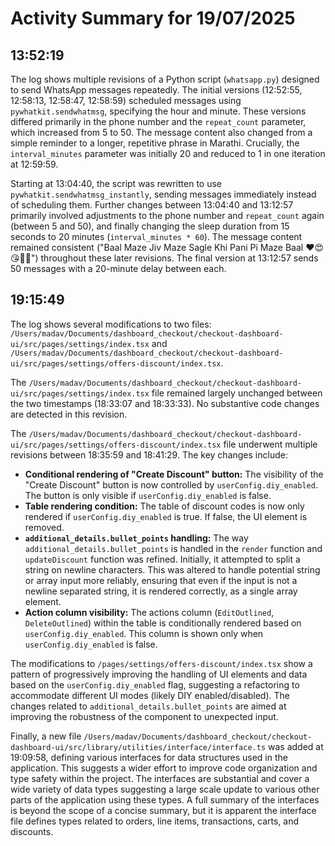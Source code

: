 # Activity Summary for 19/07/2025

## 13:52:19
The log shows multiple revisions of a Python script (`whatsapp.py`) designed to send WhatsApp messages repeatedly.  The initial versions (12:52:55, 12:58:13, 12:58:47, 12:58:59) scheduled messages using `pywhatkit.sendwhatmsg`, specifying the hour and minute.  These versions differed primarily in the phone number and the `repeat_count` parameter, which increased from 5 to 50. The message content also changed from a simple reminder to a longer, repetitive phrase in Marathi.  Crucially, the `interval_minutes` parameter was initially 20 and reduced to 1 in one iteration at 12:59:59.

Starting at 13:04:40, the script was rewritten to use `pywhatkit.sendwhatmsg_instantly`, sending messages immediately instead of scheduling them.  Further changes between 13:04:40 and 13:12:57 primarily involved adjustments to the phone number and `repeat_count` again (between 5 and 50), and finally changing the sleep duration from 15 seconds to 20 minutes (`interval_minutes * 60`).  The message content remained consistent ("Baal Maze Jiv Maze Sagle Khi Pani Pi Maze Baal ❤️😍😘🥰💕") throughout these later revisions.  The final version at 13:12:57 sends 50 messages with a 20-minute delay between each.


## 19:15:49
The log shows several modifications to two files: `/Users/madav/Documents/dashboard_checkout/checkout-dashboard-ui/src/pages/settings/index.tsx` and `/Users/madav/Documents/dashboard_checkout/checkout-dashboard-ui/src/pages/settings/offers-discount/index.tsx`.

The `/Users/madav/Documents/dashboard_checkout/checkout-dashboard-ui/src/pages/settings/index.tsx` file remained largely unchanged between the two timestamps (18:33:07 and 18:33:33).  No substantive code changes are detected in this revision.

The `/Users/madav/Documents/dashboard_checkout/checkout-dashboard-ui/src/pages/settings/offers-discount/index.tsx` file underwent multiple revisions between 18:35:59 and 18:41:29. The key changes include:

* **Conditional rendering of "Create Discount" button:** The visibility of the "Create Discount" button  is now controlled by `userConfig.diy_enabled`. The button is only visible if `userConfig.diy_enabled` is false.
* **Table rendering condition:** The table of discount codes is now only rendered if `userConfig.diy_enabled` is true.  If false, the UI element is removed.
* **`additional_details.bullet_points` handling:**  The way `additional_details.bullet_points` is handled in the `render` function and `updateDiscount` function was refined.  Initially, it attempted to split a string on newline characters. This was altered to handle potential string or array input more reliably, ensuring that even if the input is not a newline separated string, it is rendered correctly, as a single array element.
* **Action column visibility:** The actions column (`EditOutlined`, `DeleteOutlined`) within the table is conditionally rendered based on `userConfig.diy_enabled`.  This column is shown only when `userConfig.diy_enabled` is false.

The modifications to `/pages/settings/offers-discount/index.tsx` show a pattern of progressively improving the handling of UI elements and data based on the `userConfig.diy_enabled` flag, suggesting a refactoring to accommodate different UI modes (likely DIY enabled/disabled).  The changes related to `additional_details.bullet_points` are aimed at improving the robustness of the component to unexpected input.

Finally, a new file `/Users/madav/Documents/dashboard_checkout/checkout-dashboard-ui/src/library/utilities/interface/interface.ts` was added at 19:09:58, defining various interfaces for data structures used in the application.  This suggests a wider effort to improve code organization and type safety within the project.  The interfaces are substantial and cover a wide variety of data types suggesting a large scale update to various other parts of the application using these types.  A full summary of the interfaces is beyond the scope of a concise summary, but it is apparent the interface file defines types related to orders, line items, transactions, carts, and discounts.
